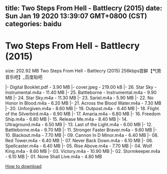 
title: Two Steps From Hell - Battlecry (2015)
date: Sun Jan 19 2020 13:39:07 GMT+0800 (CST)    
categories: baidu
---

# Two Steps From Hell - Battlecry (2015)
size: 202.92 MB
 Two Steps From Hell - Battlecry (2015) 256kbps尝鲜【气势音乐吧】_百度贴吧
 
|- Digital Booklet.pdf - 3.90 MB
|- cover.jpeg - 219.00 kB
|- 26. Star Sky - Instrumental.m4a - 11.40 MB
|- 25. Battleborne - Instrumental.m4a - 9.90 MB
|- 24. Star Sky.m4a - 11.30 MB
|- 23. Sariel.m4a - 5.90 MB
|- 22. No Honor In Blood.m4a - 6.20 MB
|- 21. Across the Blood Water.m4a - 7.30 MB
|- 20. Unforgiven.m4a - 8.60 MB
|- 19. Outpost.m4a - 6.40 MB
|- 18. Flight of the Silverbird.m4a - 6.90 MB
|- 17. Amaria.m4a - 6.80 MB
|- 16. Freedom Ship.m4a - 6.80 MB
|- 15. Release Me.m4a - 8.40 MB
|- 14. Ultraground.m4a - 6.50 MB
|- 13. Last of the Light.m4a - 6.00 MB
|- 12. Battleborne.m4a - 9.70 MB
|- 11. Stronger Faster Braver.m4a - 9.60 MB
|- 10. Blackout.m4a - 7.70 MB
|- 09. Cannon In D Minor.m4a - 6.40 MB
|- 08. Red Tower.m4a - 6.40 MB
|- 07. Never Back Down.m4a - 6.10 MB
|- 06. Spellcaster.m4a - 6.40 MB
|- 05. Rise Above.m4a - 7.70 MB
|- 04. Wolf King.m4a - 8.60 MB
|- 03. Victory.m4a - 10.90 MB
|- 02. Stormkeeper.m4a - 6.10 MB
|- 01. None Shall Live.m4a - 4.80 MB

[How to download](https://bpcam.bemobtrk.com/go/2ceec3aa-1ca2-46d6-b9ff-aaa5c184517c?jno=1902)